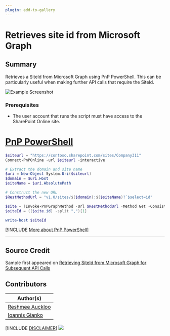 ```yaml
---
plugin: add-to-gallery
---
```


# Retrieves site id from Microsoft Graph

## Summary

Retrieves a SiteId from Microsoft Graph using PnP PowerShell. This can be particularly useful when making further API calls that require the SiteId.

![Example Screenshot](assets/preview.png)

### Prerequisites

- The user account that runs the script must have access to the SharePoint Online site.

# [PnP PowerShell](#tab/pnpps)

```powershell
$siteurl = "https://contoso.sharepoint.com/sites/Company311"
Connect-PnPOnline -url $siteurl -interactive

# Extract the domain and site name
$uri = New-Object System.Uri($siteurl)
$domain = $uri.Host
$siteName = $uri.AbsolutePath

# Construct the new URL
$RestMethodUrl = "v1.0/sites/$($domain):$($siteName)?`$select=id"

$site = (Invoke-PnPGraphMethod -Url $RestMethodUrl -Method Get -ConsistencyLevelEventual)
$siteId = (($site.id) -split ",")[1]

write-host $siteId
```

[!INCLUDE [More about PnP PowerShell](../../docfx/includes/MORE-PNPPS.md)]

***

## Source Credit

Sample first appeared on [Retrieving SiteId from Microsoft Graph for Subsequent API Calls](https://reshmeeauckloo.com/posts/powershell_getsiteid_graph/)

## Contributors

| Author(s) |
|-----------|
| [Reshmee Auckloo](https://github.com/reshmee011) |
| [Ioannis Gianko](https://github.com/IoannisGianko) |


[!INCLUDE [DISCLAIMER](../../docfx/includes/DISCLAIMER.md)]
<img src="https://m365-visitor-stats.azurewebsites.net/script-samples/scripts/spo-get-siteid-from-microsoftgraph" aria-hidden="true" />

